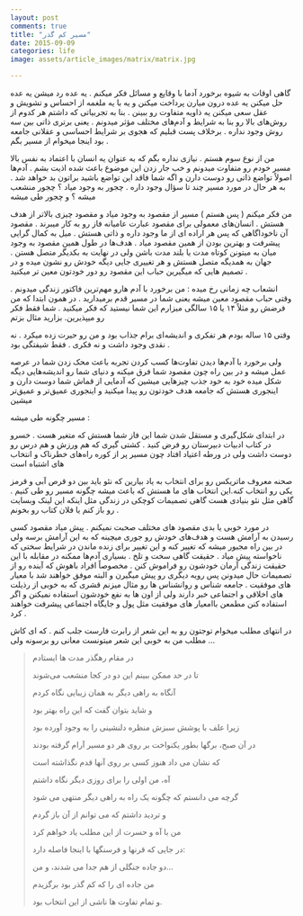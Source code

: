 ```yaml
---
layout: post
comments: true
title: "مسیر کم گذر"
date: 2015-09-09
categories: life
image: assets/article_images/matrix/matrix.jpg

---
```


گاهی اوقات به شیوه برخورد آدما با وقایع و مسائل فکر میکنم . یه عده رد میشن یه عده حل میکنن یه عده درون میارن پرداخت میکنن و یه با یه ملغمه از احساس و تشویش و عقل  سعی میکنن یه ذاویه متفاوت رو ببینن .
 بنا به تجربیاتی که داشتم هر کدوم از روش‌های بالا رو بنا به شرایط و آدم‌های مختلف مؤثر میدونم . یعنی برتری ذاتی بین سه روش وجود نداره . برخلاف پست قبلیم که هجوی بر شرایط احساسی و عقلانی جامعه بود اینجا میخوام از مسیر بگم .

من از نوع سوم هستم . نیازی نداره بگم که به عنوان یه انسان با اعتماد به نفس بالا مسیر خودم رو متفاوت میدونم و خب جار زدن این موضوع باعث شده اذیت بشم . آدم‌ها اصولاً تواضع ذاتی رو دوست دارن و اگه شما فاقد این تواضع باشید براتون بد خواهد شد .
به هر حال در مورد مسیر چند تا سؤال وجود داره . چجور به وجود میاد ؟    چجور منشعب میشه ؟ و چجور طی میشه

من فکر میکنم ( پس هستم ) مسیر از مقصود به وجود میاد و مقصود چیزی بالاتر از هدف هستش . انسان‌های معمولی برای مقصود عبارت عامیانه فاز رو به کار میبرند .
 مقصود آن ناخوداگاهی که پس هر اراده ای از ما وجود داره و ذاتی هستش . میل به کمال گرایی پیشرفت و بهترین بودن از همین مقصود میاد . هدف‌ها در طول همین مقصود به وجود میان به میتونن کوتاه مدت یا بلند مدت باشن ولی در نهایت به بکدیگر متصل هستن .
 جهان به همدیگه متصل هستش و هر تغییری جایی دیگه خودش رو نشون میده  و در تصمیم هایی که میگیرین حباب این مقصود رو دور خودتون معین تر میکنید .

انشعاب چه زمانی رخ میده : من برخورد با  آدم هارو مهم‌ترین فاکتور زندگی میدونم . وقتی حباب مقصود معین میشه یعنی شما در مسیر قدم برمیدارید . در همون ابتدا که من فرضش رو مثلاً ۱۴ یا ۱۵ سالگی میزارم این شما نیستید که فکر میکنید . شما فقط فکر رو میپذیرین. بزارید مثال بزتم

وقتی ۱۵ ساله بودم هر تفکری و اندیشه‌ای برام جذاب بود و  من رو حیرت زده میکرد . نه نقدی وجود داشت و نه فکری . فقط شیفتگی بود .

ولی برخورد با آدم‌ها دیدن تفاوت‌ها کسب کردن تجربه باعث محک زدن شما در عرصه عمل میشه و در بین راه چون مقصود شما فرق میکنه و دنیای شما رو اندیشه‌هایی دیگه شکل میده خود به خود جذب چیزهایی میشین که آدمایی از قماش شما دوست دارن و اینجوری هستش که جامعه هدف خودتون رو پیدا میکنید و اینجوری عمیق‌تر و عمیق‌تر میشین

مسیر چگونه طی میشه :

 در ابتدای شکل‌گیری و مستقل شدن شما این فاز شما هستش که متغیر هست . خسرو در کتاب ادبیات دبیرستان رو فرض کنید . کشتی گیری که هم ورزش و هم درس رو دوست داشت ولی در ورطه اعتیاد افتاد چون مسیر پر از کوره راه‌های خطرناک و انتخاب های اشتباه است

 صحنه معروف ماتریکس رو برای انتخاب به یاد بیارین که نئو باید بین دو قرص آبی و قرمز یکی رو انتخاب کنه.این انتخاب های ما هستش که باعث میشه چگونه مسیر رو طی کنیم . گاهی مثل نئو بنیادی هست گاهی تصمیمات کوچکی در زندگی مثل اینکه این لینک وبسایت رو باز کنم یا فلان کتاب رو بخونم .

در مورد خوبی یا بدی مقصود های مختلف صحبت نمیکنم . پیش میاد مقصود کسی رسیدن به آرامش هست و هدف‌های خودش رو جوری میچینه که به این آرامش برسه ولی در بین راه مجبور میشه که تغییر کنه و این تغییر برای زنده ماندن در شرایط سختی که ناخواسته پیش میاد .
حقیقت گاهی سخت و تلخ . بسیاری آدم‌ها ممکنه در مقابله با این حقیقت زندگی آرمان خودشون رو فراموش کنن . مخصوصاً افراد باهوش که آینده رو از تصمیمات حال میدونن پس رویه دیگری رو پیش میگیرن و البته موفق خواهند شد با معیار های موفقیت .
جامعه شناس  و روانشناس ها رو مثال میزنم قشری که به خوبی از رذیلت های اخلاقی و اجتماعی خبر دارند ولی از اون ها به نفع خودشون استفاده نمیکنن و اگر استفاده کنن مطمعن باامعیار های موفقیت مثل پول و جایگاه اجتماعی پیشرفت خواهند کرد .

در انتهای مطلب میخوام توجتون رو به این شعر از رابرت فارست جلب کنم  . که ای کاش مطلب من به خوبی این شعر میتونست معانی رو برسونه ولی …

>در مقام رهگذر مدت ها ایستادم
>
>تا در حد ممکن ببینم این دو در کجا منشعب می‌شوند
>
>آنگاه به راهی دیگر به همان زیبایی نگاه کردم
>
>و شاید بتوان گفت که این راه بهتر بود
>
>زیرا علف با پوشش سبزش منظره دلنشینی را به وجود آورده بود
>
>در آن صبح، برگها بطور یکنواخت بر روی هر دو مسیر آرام گرفته بودند
>
>که نشان می داد هنوز کسی بر روی آنها قدم نگذاشته است
>
>آه، من اولی را برای روزی دیگر نگاه داشتم
>
>گرچه می دانستم که چگونه یک راه به راهی دیگر منتهی می شود
>
>و تردید داشتم که می توانم از آن باز گردم
>
>من با آه و حسرت از این مطلب یاد خواهم کرد
>
>در جایی که قرنها و فرسنگها با اینجا فاصله دارد:
>
>دو جاده جنگلی از هم جدا می شدند، و من…
>
>من جاده ای را که کم گذر بود برگزیدم
>
>و تمام تفاوت ها ناشی از این انتخاب بود.
